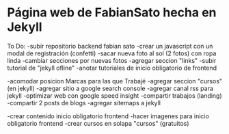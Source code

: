 # Página web de FabianSato hecha en Jekyll

To Do:
-subir repositorio backend fabian sato
-crear un javascript con un modal de registración (confetti)
-sacar nueva foto al sol (2 fotos) con ropa linda
-cambiar secciones por nuevas fotos
-agregar seccion "links"
-subir tutorial de "jekyll ofline"
-anotar tutoriales de inicio obligatorio de frontend 

-acomodar posicion Marcas para las que Trabajé
-agregar seccion "cursos" (en jekyll)
-agregar sitio a google search console
-agregar canal rss para jekyll
-optimizar web con google speed insight
-compartir trabajos (landing)
-compartir 2 posts de blogs
-agregar sitemaps a jekyll


-crear contenido inicio obligatorio frontend
-hacer imagenes para inicio obligatorio frontend
-crear cursos en solapa "cursos" (gratuitos)